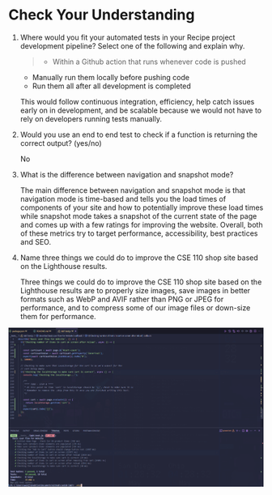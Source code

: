 # Check Your Understanding

1) Where would you fit your automated tests in your Recipe project development pipeline? Select one of the following and explain why.

    > - Within a Github action that runs whenever code is pushed

    - Manually run them locally before pushing code
    - Run them all after all development is completed

    This would follow continuous integration, efficiency, help catch issues early on in development, and be scalable because we would not have to rely on developers running tests manually.

2) Would you use an end to end test to check if a function is returning the correct output? (yes/no)

    No

3) What is the difference between navigation and snapshot mode?

    The main difference between navigation and snapshot mode is that navigation mode is time-based and tells you the load times of components of your site and how to potentially improve these load times while snapshot mode takes a snapshot of the current state of the page and comes up with a few ratings for improving the website. Overall, both of these metrics try to target performance, accessibility, best practices and SEO.

4) Name three things we could do to improve the CSE 110 shop site based on the Lighthouse results.

    Three things we could do to improve the CSE 110 shop site based on the Lighthouse results are to properly size images, save images in better formats such as WebP and AVIF rather than PNG or JPEG for performance, and to compress some of our image files or down-size them for performance.

![test-results.png](./testresults.png)
